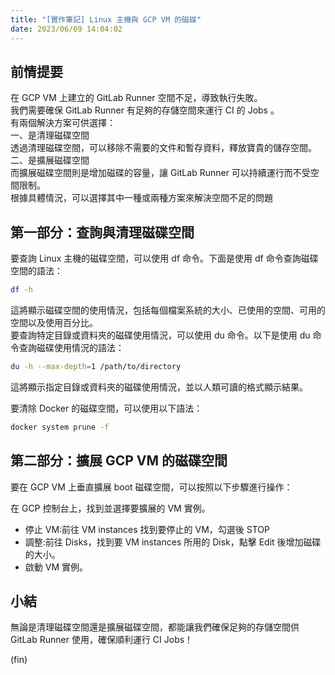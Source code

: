 ```yaml
---
title: "[實作筆記] Linux 主機與 GCP VM 的磁碟"
date: 2023/06/09 14:04:02
---
```


## 前情提要

在 GCP VM 上建立的 GitLab Runner 空間不足，導致執行失敗。  
我們需要確保 GitLab Runner 有足夠的存儲空間來運行 CI 的 Jobs 。  
有兩個解決方案可供選擇：  
一、是清理磁碟空間  
透過清理磁碟空間，可以移除不需要的文件和暫存資料，釋放寶貴的儲存空間。  
二、是擴展磁碟空間  
而擴展磁碟空間則是增加磁碟的容量，讓 GitLab Runner 可以持續運行而不受空間限制。  
根據具體情況，可以選擇其中一種或兩種方案來解決空間不足的問題

## 第一部分：查詢與清理磁碟空間

要查詢 Linux 主機的磁碟空間，可以使用 df 命令。下面是使用 df 命令查詢磁碟空間的語法：

```bash
df -h
```

這將顯示磁碟空間的使用情況，包括每個檔案系統的大小、已使用的空間、可用的空間以及使用百分比。  
要查詢特定目錄或資料夾的磁碟使用情況，可以使用 du 命令。以下是使用 du 命令查詢磁碟使用情況的語法：

```bash
du -h --max-depth=1 /path/to/directory
```

這將顯示指定目錄或資料夾的磁碟使用情況，並以人類可讀的格式顯示結果。

要清除 Docker 的磁碟空間，可以使用以下語法：

```bash
docker system prune -f
```

## 第二部分：擴展 GCP VM 的磁碟空間

要在 GCP VM 上垂直擴展 boot 磁碟空間，可以按照以下步驟進行操作：

在 GCP 控制台上，找到並選擇要擴展的 VM 實例。

- 停止 VM:前往 VM instances 找到要停止的 VM，勾選後 STOP
- 調整:前往 Disks，找到要 VM instances 所用的 Disk，點擊 Edit 後增加磁碟的大小。
- 啟動 VM 實例。

## 小結

無論是清理磁碟空間還是擴展磁碟空間，都能讓我們確保足夠的存儲空間供 GitLab Runner 使用，確保順利運行 CI Jobs！

(fin)
